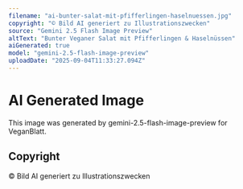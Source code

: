 ```yaml
---
filename: "ai-bunter-salat-mit-pfifferlingen-haselnuessen.jpg"
copyright: "© Bild AI generiert zu Illustrationszwecken"
source: "Gemini 2.5 Flash Image Preview"
altText: "Bunter Veganer Salat mit Pfifferlingen & Haselnüssen"
aiGenerated: true
model: "gemini-2.5-flash-image-preview"
uploadDate: "2025-09-04T11:33:27.094Z"
---
```


# AI Generated Image

This image was generated by gemini-2.5-flash-image-preview for VeganBlatt.

## Copyright
© Bild AI generiert zu Illustrationszwecken
